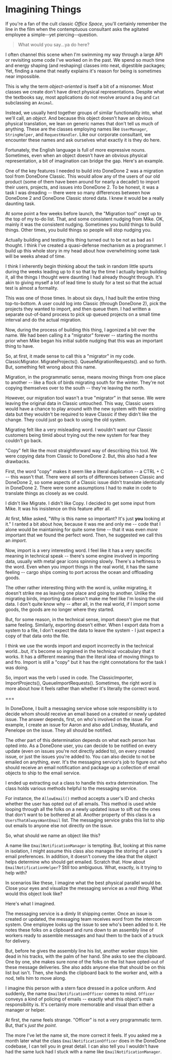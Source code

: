 # Imagining Things

If you're a fan of the cult classic _Office Space_, you'll certainly remember the line in the film when the contemptuous consultant asks the agitated employee a simple--yet piercing--question.

> What would you say...ya do here?

I often channel this scene when I'm swimming my way through a large API or revisiting some code I've worked on in the past. We spend so much time and energy shaping (and reshaping) classes into neat, digestible packages; Yet, finding a name that neatly explains it's reason for being is sometimes near impossible.

This is why the term _object-oriented_ is itself a bit of a misnomer. Most classes we create don't have direct physical representations. Despite what the textbooks say, most applications do not revolve around a `Dog` and `Cat` subclassing an `Animal`.

Instead, we usually herd together groups of similar functionality into, what we'll call, an _object_. And because this object doesn't have an obvious physical translation, we lean on generic names that don't tell us much of anything. These are the classes employing names like `UserManager`, `StringHelper`, and `RequestHandler`. Like our corporate consultant, we encounter these names and ask ourselves what exactly it is they do here.

Fortunately, the English language is full of more expressive nouns. Sometimes, even when an object doesn't have an obvious physical representation, a bit of imagination can bridge the gap. Here's an example.

One of the key features I needed to build into DoneDone 2 was a migration tool from DoneDone Classic. This would allow any of the users of our old product (some of them have been around for nearly a decade!) to import their users, projects, and issues into DoneDone 2. To be honest, it was a task I was dreading -- there were so many differences between how DoneDone 2 and DoneDone Classic stored data. I knew it would be a really daunting task.

At some point a few weeks before launch, the "Migration tool" crept up to the top of my to-do list. That, and some consistent nudging from Mike. OK, mainly it was the consistent nudging. Sometimes you build things to build things. Other times, you build things so people will stop nudging you.

Actually building and testing this thing turned out to be not as bad as I thought. I think I've created a quasi-defense mechanism as a programmer. I build up this whole story in my head about how overwhelming some task will be weeks ahead of time.

I think I inherently begin thinking about the task in random little spurts during the weeks leading up to it so that by the time I actually begin building it, all the things I thought were daunting I had already thought through. It's akin to giving myself a lot of lead time to study for a test so that the actual test is almost a formality.

This was one of those times. In about six days, I had built the entire thing top-to-bottom. A user could log into Classic (through DoneDone 2), pick the projects they wanted to import, and then queue them. I had written a separate out-of-band process to pick up queued projects on a small time interval and do the actual migration.

Now, during the process of building this thing, I agonized a bit over the name. We had been calling it a "migrator" forever -- starting the months prior when Mike began his initial subtle nudging that this was an important thing to have.

So, at first, it made sense to call this a "migrator" in my code. ClassicMigrator. MigrateProjects(). QueueMigrationRequests(). and so forth. But, something felt wrong about this name.

Migration, in the programmatic sense, means moving things from one place to another -- like a flock of birds migrating south for the winter. They're not copying themselves over to the south -- they're leaving the north.

However, our migration tool wasn't a true "migrator" in that sense. We were leaving the original data in Classic untouched. This way, Classic users would have a chance to play around with the new system with their existing data but they wouldn't be required to leave Classic if they didn't like the change. They could just go back to using the old system.

Migrating felt like a very misleading word. I wouldn't want our Classic customers being timid about trying out the new system for fear they couldn't go back.

"Copy" felt like the most straightforward way of describing this tool. We were copying data from Classic to DoneDone 2. But, this also had a few drawbacks.

First, the word "copy" makes it seem like a literal duplication -- a CTRL + C -- this wasn't that. There were all sorts of differences between Classic and DoneDone 2, so some aspects of a Classic issue didn't translate identically in DoneDone 2. There were some assumptions I had to make in code to translate things as closely as we could.

I didn't like Migrate. I didn't like Copy. I decided to get some input from Mike. It was his insistence on this feature after all.

At first, Mike asked, "Why is this name so important? It's just **you** looking at it." I ranted a bit about how, because it was me and only me -- code that I alone would be maintaining for quite some time -- that it was even *more* important that we found the perfect word. Then, he suggested we call this an *import*.

Now, import is a very interesting word. I feel like it has a very specific meaning in technical speak -- there's some engine involved in importing data, usually with metal gear icons spinning slowly. There's a heftiness to the word. Even when you import things in the real world, it has the same feeling -- cargo ships coming to port across the ocean and offloading goods.

The other rather interesting thing with the word is, unlike migrating, it doesn't strike me as leaving one place and going to another. Unlike the migrating birds, importing data doesn't make me feel like I'm losing the old data. I don't quite know why -- after all, in the real world, if I import some goods, the goods are no longer where they started.

But, for some reason, in the technical sense, import doesn't give me that same feeling. Similarly, exporting doesn't either. When I export data from a system to a file, I don't expect the data to leave the system - I just expect a copy of that data onto the file.

I think we use the words import and export incorrectly in the technical world...but, it's become so ingrained in the technical vocabulary that it works. It has a different meaning than the literal idea of moving things to and fro. Import is still a "copy" but it has the right connotations for the task I was doing.

So, import was the verb I used in code. The ClassicImporter, ImportProjects(), QueueImportRequests(). Sometimes, the right word is more about how it feels rather than whether it's literally the correct word.



===

In DoneDone, I built a messaging service whose sole responsibility is to decide whom should receive an email based on a created or newly updated issue. The answer depends, first, on who's involved on the issue. For example, I create an issue for Aaron and also add Lindsay, Mustafa, and Penelope on the issue. They all should be notified.

The other part of this determination depends on what each person has opted into. As a DoneDone user, you can decide to be notified on every update (even on issues you're not directly added to), on every created issue, or just the issues you're added to. You can also decide to not be emailed on anything, ever. It's the messaging service's job to figure out who should receive an email notification and package up a collection of email objects to ship to the email service.

I ended up extracting out a class to handle this extra determination. The class holds various methods helpful to the messaging service. 

For instance, the `AllowEmail()` method accepts a user's ID and checks whether the user has opted out of all emails. This method is used while looping through all the folks on a newly updated issue to sift out the ones that don't want to be bothered at all. Another property of this class is a `UsersThatAlwaysWantEmail` list. The messaging service grabs this list to ship out emails to anyone else not directly on the issue.

So, what should we name an object like this?

A name like `EmailNotificationManager` is tempting. But, looking at this name in isolation, I might assume this class also manages the storing of a user's email preferences. In addition, it doesn't convey the idea that the object helps determine who should get emailed. Scratch that. How about `EmailNotificationHelper`? Still too ambiguous. What, exactly, is it trying to help with?

In scenarios like these, I imagine what the best physical parallel would be. Close your eyes and visualize the messaging service as a _real thing_. What would this object look like?

Here's what I imagined.

The messaging service is a dimly lit shipping center. Once an issue is created or updated, the messaging team receives word from the intercom system. One employee looks up the issue to see who's been added to it. He notes these folks on a clipboard and runs down to an assembly line of workers ready to assemble messages and haul them to the back of a truck for delivery. 

But, before he gives the assembly line his list, another worker stops him dead in his tracks, with the palm of her hand. She asks to see the clipboard. One by one, she makes sure none of the folks on the list have opted-out of these message deliveries. She also adds anyone else that should be on this list but isn't. Then, she hands the clipboard back to the worker and, with a nod, tells him to move along.

I imagine this person with a stern face dressed in a police uniform. And suddenly, the name `EmailNotificationOfficer` comes to mind. `Officer` conveys a kind of policing of emails -- exactly what this object's main responsibility is. It's certainly more memorable and visual than either a manager or helper. 

At first, the name feels strange. "Officer" is not a very programmatic term. But, that's _just the point_.

The more I've let the name sit, the more correct it feels. If you asked me a month later what the class `EmailNotificationOfficer` does in the DoneDone codebase, I can tell you in great detail. I can also tell you I wouldn't have had the same luck had I stuck with a name like `EmailNotificationManager`.
